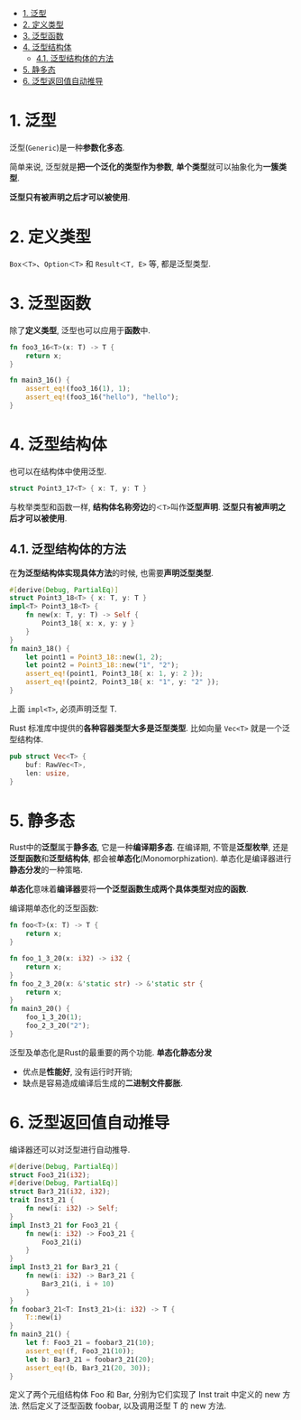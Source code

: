 
<!-- @import "[TOC]" {cmd="toc" depthFrom=1 depthTo=6 orderedList=false} -->

<!-- code_chunk_output -->

- [1. 泛型](#1-泛型)
- [2. 定义类型](#2-定义类型)
- [3. 泛型函数](#3-泛型函数)
- [4. 泛型结构体](#4-泛型结构体)
  - [4.1. 泛型结构体的方法](#41-泛型结构体的方法)
- [5. 静多态](#5-静多态)
- [6. 泛型返回值自动推导](#6-泛型返回值自动推导)

<!-- /code_chunk_output -->

# 1. 泛型

泛型(`Generic`)是一种**参数化多态**.

简单来说, 泛型就是**把一个泛化的类型作为参数**, **单个类型**就可以抽象化为**一簇类型**.

**泛型只有被声明之后才可以被使用**.

# 2. 定义类型

`Box＜T>`、`Option＜T>` 和 `Result＜T, E>` 等, 都是泛型类型.

# 3. 泛型函数

除了**定义类型**, 泛型也可以应用于**函数**中.

```rust
fn foo3_16<T>(x: T) -> T {
	return x;
}

fn main3_16() {
	assert_eq!(foo3_16(1), 1);
	assert_eq!(foo3_16("hello"), "hello");
}
```

# 4. 泛型结构体

也可以在结构体中使用泛型.

```rust
struct Point3_17<T> { x: T, y: T }
```

与枚举类型和函数一样, **结构体名称旁边**的`＜T>`叫作**泛型声明**. **泛型只有被声明之后才可以被使用**.

## 4.1. 泛型结构体的方法

在**为泛型结构体实现具体方法**的时候, 也需要**声明泛型类型**.

```rust
#[derive(Debug, PartialEq)]
struct Point3_18<T> { x: T, y: T }
impl<T> Point3_18<T> {
	fn new(x: T, y: T) -> Self {
		Point3_18{ x: x, y: y }
	}
}
fn main3_18() {
	let point1 = Point3_18::new(1, 2);
	let point2 = Point3_18::new("1", "2");
	assert_eq!(point1, Point3_18{ x: 1, y: 2 });
	assert_eq!(point2, Point3_18{ x: "1", y: "2" });
}
```

上面 `impl<T>`, 必须声明泛型 T.

Rust 标准库中提供的**各种容器类型大多是泛型类型**. 比如向量 `Vec<T>` 就是一个泛型结构体.

```rust
pub struct Vec<T> {
	buf: RawVec<T>,
	len: usize,
}
```

# 5. 静多态

Rust中的**泛型**属于**静多态**, 它是一种**编译期多态**. 在编译期, 不管是**泛型枚举**, 还是**泛型函数**和**泛型结构体**, 都会被**单态化**(Monomorphization). 单态化是编译器进行**静态分发**的一种策略.

**单态化**意味着**编译器**要将**一个泛型函数生成两个具体类型对应的函数**.

编译期单态化的泛型函数:

```rust
fn foo<T>(x: T) -> T {
	return x;
}

fn foo_1_3_20(x: i32) -> i32 {
	return x;
}
fn foo_2_3_20(x: &'static str) -> &'static str {
	return x;
}
fn main3_20() {
	foo_1_3_20(1);
	foo_2_3_20("2");
}
```

泛型及单态化是Rust的最重要的两个功能. **单态化静态分发**
* 优点是**性能好**, 没有运行时开销; 
* 缺点是容易造成编译后生成的**二进制文件膨胀**.

# 6. 泛型返回值自动推导

编译器还可以对泛型进行自动推导.

```rust
#[derive(Debug, PartialEq)]
struct Foo3_21(i32);
#[derive(Debug, PartialEq)]
struct Bar3_21(i32, i32);
trait Inst3_21 {
	fn new(i: i32) -> Self;
}
impl Inst3_21 for Foo3_21 {
	fn new(i: i32) -> Foo3_21 {
		Foo3_21(i)
	}
}
impl Inst3_21 for Bar3_21 {
    fn new(i: i32) -> Bar3_21 {
	    Bar3_21(i, i + 10)
    }
}
fn foobar3_21<T: Inst3_21>(i: i32) -> T {
	T::new(i)
}
fn main3_21() {
	let f: Foo3_21 = foobar3_21(10);
	assert_eq!(f, Foo3_21(10));
	let b: Bar3_21 = foobar3_21(20);
	assert_eq!(b, Bar3_21(20, 30));
}
```

定义了两个元组结构体 Foo 和 Bar, 分别为它们实现了 Inst trait 中定义的 new 方法. 然后定义了泛型函数 foobar, 以及调用泛型 T 的 new 方法.